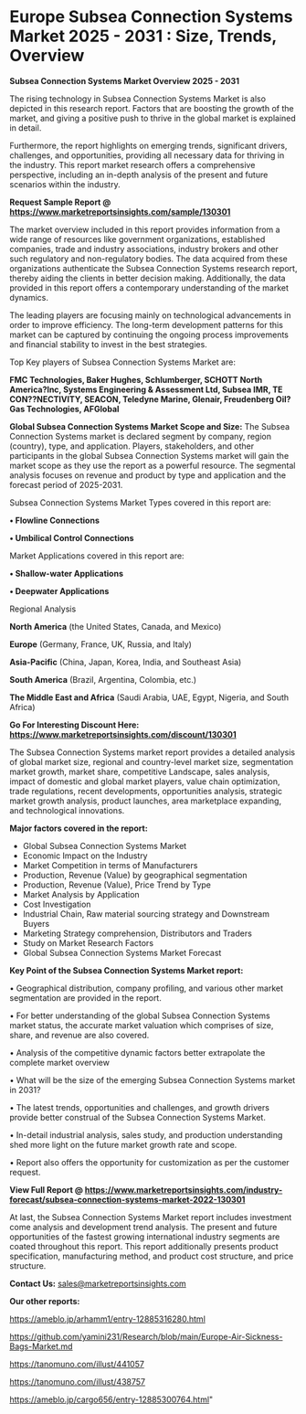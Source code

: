 # Europe Subsea Connection Systems Market 2025 - 2031 : Size, Trends, Overview

<Strong> Subsea Connection Systems Market Overview 2025 - 2031</strong>

The rising technology in Subsea Connection Systems Market is also depicted in this research report. Factors that are boosting the growth of the market, and giving a positive push to thrive in the global market is explained in detail.

Furthermore, the report highlights on emerging trends, significant drivers, challenges, and opportunities, providing all necessary data for thriving in the industry. This report market research offers a comprehensive perspective, including an in-depth analysis of the present and future scenarios within the industry.

<strong>Request Sample Report @ <a href=https://www.marketreportsinsights.com/sample/130301>https://www.marketreportsinsights.com/sample/130301</a></strong>

The market overview included in this report provides information from a wide range of resources like government organizations, established companies, trade and industry associations, industry brokers and other such regulatory and non-regulatory bodies. The data acquired from these organizations authenticate the Subsea Connection Systems research report, thereby aiding the clients in better decision making. Additionally, the data provided in this report offers a contemporary understanding of the market dynamics.

The leading players are focusing mainly on technological advancements in order to improve efficiency. The long-term development patterns for this market can be captured by continuing the ongoing process improvements and financial stability to invest in the best strategies.

Top Key players of Subsea Connection Systems Market are:

<strong>FMC Technologies, Baker Hughes, Schlumberger, SCHOTT North America?Inc, Systems Engineering & Assessment Ltd, Subsea IMR, TE CON??NECTIVITY, SEACON, Teledyne Marine, Glenair, Freudenberg Oil?Gas Technologies, AFGlobal</strong>

<strong><b>Global Subsea Connection Systems Market Scope and Size:</b></strong>
The Subsea Connection Systems market is declared segment by company, region (country), type, and application. Players, stakeholders, and other participants in the global Subsea Connection Systems market will gain the market scope as they use the report as a powerful resource. The segmental analysis focuses on revenue and product by type and application and the forecast period of 2025-2031.

Subsea Connection Systems Market Types covered in this report are:

<strong>• Flowline Connections

• Umbilical Control Connections</strong>

Market Applications covered in this report are:

<strong>• Shallow-water Applications

• Deepwater Applications</strong> 

Regional Analysis

<strong>North America</strong> (the United States, Canada, and Mexico)

<strong>Europe</strong> (Germany, France, UK, Russia, and Italy)

<strong>Asia-Pacific</strong> (China, Japan, Korea, India, and Southeast Asia)

<strong>South America</strong> (Brazil, Argentina, Colombia, etc.)

<strong>The Middle East and Africa</strong> (Saudi Arabia, UAE, Egypt, Nigeria, and South Africa)

<strong>Go For Interesting Discount Here: <a href=https://www.marketreportsinsights.com/discount/130301>https://www.marketreportsinsights.com/discount/130301</a></strong>

The Subsea Connection Systems market report provides a detailed analysis of global market size, regional and country-level market size, segmentation market growth, market share, competitive Landscape, sales analysis, impact of domestic and global market players, value chain optimization, trade regulations, recent developments, opportunities analysis, strategic market growth analysis, product launches, area marketplace expanding, and technological innovations.

<strong><b>Major factors covered in the report:</b></strong>
<ul>
  <li>Global Subsea Connection Systems Market </li>
  <li>Economic Impact on the Industry</li>
  <li>Market Competition in terms of Manufacturers</li>
  <li>Production, Revenue (Value) by geographical segmentation</li>
  <li>Production, Revenue (Value), Price Trend by Type</li>
  <li>Market Analysis by Application</li>
  <li>Cost Investigation</li>
  <li>Industrial Chain, Raw material sourcing strategy and Downstream Buyers</li>
  <li>Marketing Strategy comprehension, Distributors and Traders</li>
  <li>Study on Market Research Factors</li>
  <li>Global Subsea Connection Systems Market Forecast</li>
</ul>

<strong><b>Key Point of the Subsea Connection Systems Market report:</b></strong>

• Geographical distribution, company profiling, and various other market segmentation are provided in the report.

• For better understanding of the global Subsea Connection Systems market status, the accurate market valuation which comprises of size, share, and revenue are also covered.

• Analysis of the competitive dynamic factors better extrapolate the complete market overview

• What will be the size of the emerging Subsea Connection Systems market in 2031?

• The latest trends, opportunities and challenges, and growth drivers provide better construal of the Subsea Connection Systems Market.

• In-detail industrial analysis, sales study, and production understanding shed more light on the future market growth rate and scope.

• Report also offers the opportunity for customization as per the customer request.

<strong><b>View Full Report @ <a href=https://www.marketreportsinsights.com/industry-forecast/subsea-connection-systems-market-2022-130301>https://www.marketreportsinsights.com/industry-forecast/subsea-connection-systems-market-2022-130301</a></b></strong>


At last, the Subsea Connection Systems Market report includes investment come analysis and development trend analysis. The present and future opportunities of the fastest growing international industry segments are coated throughout this report. This report additionally presents product specification, manufacturing method, and product cost structure, and price structure.

<strong>Contact Us:</strong>
sales@marketreportsinsights.com

<strong>Our other reports:</strong>

<a href=https://ameblo.jp/arhamm1/entry-12885316280.html>https://ameblo.jp/arhamm1/entry-12885316280.html</a>

<a href=https://github.com/yamini231/Research/blob/main/Europe-Air-Sickness-Bags-Market.md>https://github.com/yamini231/Research/blob/main/Europe-Air-Sickness-Bags-Market.md</a>

<a href=https://tanomuno.com/illust/441057>https://tanomuno.com/illust/441057</a>

<a href=https://tanomuno.com/illust/438757>https://tanomuno.com/illust/438757</a>

<a href=https://ameblo.jp/cargo656/entry-12885300764.html>https://ameblo.jp/cargo656/entry-12885300764.html</a>"
